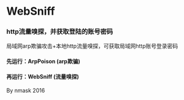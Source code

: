 # WebSniff
### http流量嗅探，并获取登陆的账号密码

局域网arp欺骗攻击+本地http流量嗅探，可获取局域网http账号登录密码


#### 先运行：ArpPoison         (arp欺骗)

#### 再运行：WebSniff          (流量嗅探)

By   nmask    2016
